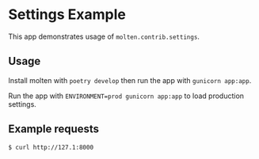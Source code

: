 # Settings Example

This app demonstrates usage of `molten.contrib.settings`.

## Usage

Install molten with `poetry develop` then run the app with `gunicorn app:app`.

Run the app with `ENVIRONMENT=prod gunicorn app:app` to load
production settings.

## Example requests

    $ curl http://127.1:8000
